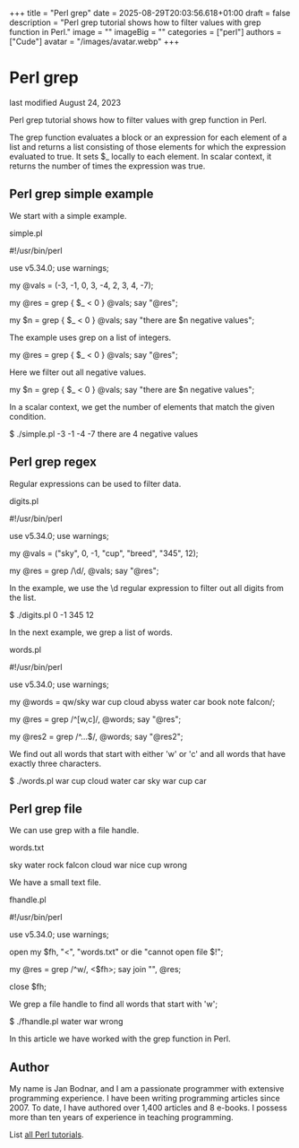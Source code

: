 +++
title = "Perl grep"
date = 2025-08-29T20:03:56.618+01:00
draft = false
description = "Perl grep tutorial shows how to filter values with grep function in Perl."
image = ""
imageBig = ""
categories = ["perl"]
authors = ["Cude"]
avatar = "/images/avatar.webp"
+++

# Perl grep

last modified August 24, 2023

Perl grep tutorial shows how to filter values with grep function in Perl.

The grep function evaluates a block or an expression for each element
of a list and returns a list consisting of those elements for which the
expression evaluated to true. It sets $_ locally to each element.
In scalar context, it returns the number of times the expression was true.

## Perl grep simple example

We start with a simple example.

simple.pl
  

#!/usr/bin/perl

use v5.34.0;
use warnings;

my @vals = (-3, -1, 0, 3, -4, 2, 3, 4, -7);

my @res = grep { $_ &lt; 0 } @vals;
say "@res"; 

my $n = grep { $_ &lt; 0 } @vals;
say "there are $n negative values";

The example uses grep on a list of integers.

my @res = grep { $_ &lt; 0 } @vals;
say "@res"; 

Here we filter out all negative values.

my $n = grep { $_ &lt; 0 } @vals;
say "there are $n negative values";

In a scalar context, we get the number of elements that match the given
condition.

$ ./simple.pl 
-3 -1 -4 -7
there are 4 negative values

## Perl grep regex

Regular expressions can be used to filter data.

digits.pl
  

#!/usr/bin/perl

use v5.34.0;
use warnings;

my @vals = ("sky", 0, -1, "cup", "breed", "345", 12);

my @res = grep /\d/, @vals;
say "@res"; 

In the example, we use the \d regular expression to filter out 
all digits from the list.

$ ./digits.pl 
0 -1 345 12

In the next example, we grep a list of words.

words.pl
  

#!/usr/bin/perl

use v5.34.0;
use warnings;

my @words = qw/sky war cup cloud abyss water car book note falcon/;

my @res = grep /^[w,c]/, @words;
say "@res";

my @res2 = grep /^...$/, @words;
say "@res2";

We find out all words that start with either 'w' or 'c' and all words that 
have exactly three characters.

$ ./words.pl
war cup cloud water car
sky war cup car

## Perl grep file

We can use grep with a file handle.

words.txt
  

sky
water
rock
falcon
cloud
war
nice
cup
wrong

We have a small text file.

fhandle.pl
  

#!/usr/bin/perl

use v5.34.0;
use warnings;

open my $fh, "&lt;", "words.txt"
    or die "cannot open file $!";

my @res = grep /^w/, &lt;$fh&gt;;
say join "", @res; 

close $fh;

We grep a file handle to find all words that start with 'w';

$ ./fhandle.pl
water
war
wrong

In this article we have worked with the grep function in Perl.

## Author

My name is Jan Bodnar, and I am a passionate programmer with extensive
programming experience. I have been writing programming articles since 2007.
To date, I have authored over 1,400 articles and 8 e-books. I possess more
than ten years of experience in teaching programming.

List [all Perl tutorials](/all/#perl).